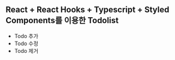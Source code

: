 ## React + React Hooks + Typescript + Styled Components를 이용한 Todolist

- Todo 추가
- Todo 수정
- Todo 제거
